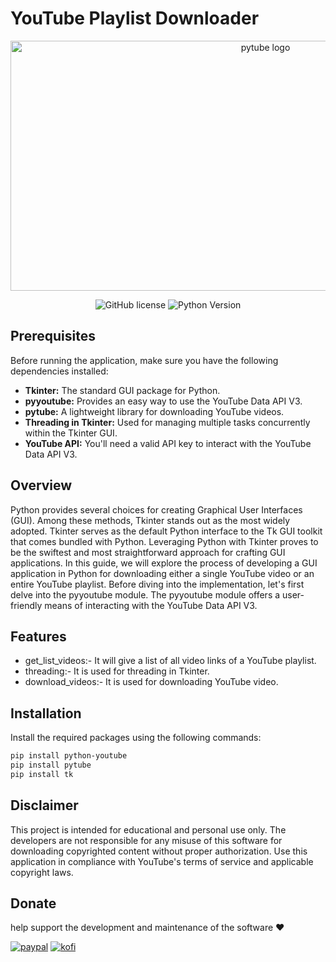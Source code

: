 # YouTube Playlist Downloader

<div align="center">
  <p>
    <a href="#"><img src="https://media.proglib.io/posts/2021/11/20/a1751d04827791e26d64c2a3fe92ef9b.jpg" width="800" height="400" alt="pytube logo" /></a>
  </p>
  <p align="center">

![GitHub license](https://img.shields.io/badge/license-MIT-blue.svg)
![Python Version](https://img.shields.io/badge/python-3.8%2B-blue)

  </p>
</div>

## Prerequisites

Before running the application, make sure you have the following dependencies installed:

- **Tkinter:** The standard GUI package for Python.
- **pyyoutube:** Provides an easy way to use the YouTube Data API V3.
- **pytube:** A lightweight library for downloading YouTube videos.
- **Threading in Tkinter:** Used for managing multiple tasks concurrently within the Tkinter GUI.
- **YouTube API:** You'll need a valid API key to interact with the YouTube Data API V3.

## Overview

Python provides several choices for creating Graphical User Interfaces (GUI). Among these methods, Tkinter stands out as the most widely adopted. Tkinter serves as the default Python interface to the Tk GUI toolkit that comes bundled with Python. Leveraging Python with Tkinter proves to be the swiftest and most straightforward approach for crafting GUI applications.
In this guide, we will explore the process of developing a GUI application in Python for downloading either a single YouTube video or an entire YouTube playlist.
Before diving into the implementation, let's first delve into the pyyoutube module. The pyyoutube module offers a user-friendly means of interacting with the YouTube Data API V3.

## Features

- get_list_videos:- It will give a list of all video links of a YouTube playlist.
- threading:- It is used for threading in Tkinter.
- download_videos:- It is used for downloading YouTube video.


## Installation

Install the required packages using the following commands:

```bash
pip install python-youtube
pip install pytube
pip install tk
```

## Disclaimer

This project is intended for educational and personal use only. The developers are not responsible for any misuse of this software for downloading copyrighted content without proper authorization. Use this application in compliance with YouTube's terms of service and applicable copyright laws.

## Donate

help support the development and maintenance of the software ❤️

[![paypal](https://img.shields.io/badge/paypal-%2300457C.svg?&style=for-the-badge&logo=paypal&logoColor=white)](https://paypal.me/seifkhaled04)
[![kofi](https://img.shields.io/badge/kofi-%23F16061.svg?&style=for-the-badge&logo=ko-fi&logoColor=white)](https://ko-fi.com/seifajax04)
